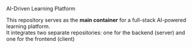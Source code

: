  AI-Driven Learning Platform

This repository serves as the **main container** for a full-stack AI-powered learning platform.  
It integrates two separate repositories: one for the backend (server) and one for the frontend (client) 



